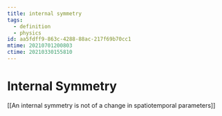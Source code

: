 ```yaml
---
title: internal symmetry
tags:
  - definition
  - physics
id: aa5fdff9-863c-4288-88ac-217f69b70cc1
mtime: 20210701200803
ctime: 20210330155810
---
```


# Internal Symmetry

[[An internal symmetry is not of a change in spatiotemporal parameters]]
